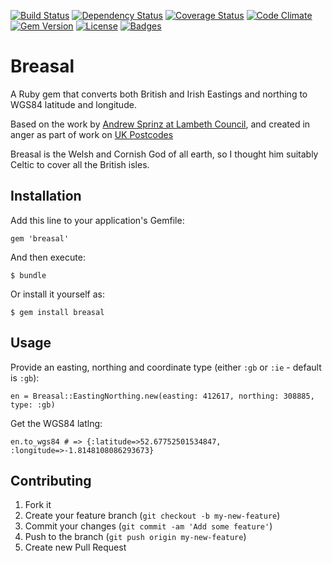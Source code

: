 [![Build Status](http://img.shields.io/travis/theodi/breasal.svg)](https://travis-ci.org/theodi/breasal)
[![Dependency Status](http://img.shields.io/gemnasium/theodi/breasal.svg)](https://gemnasium.com/theodi/breasal)
[![Coverage Status](http://img.shields.io/coveralls/theodi/breasal.svg)](https://coveralls.io/r/theodi/breasal)
[![Code Climate](http://img.shields.io/codeclimate/github/theodi/breasal.svg)](https://codeclimate.com/github/theodi/breasal)
[![Gem Version](http://img.shields.io/gem/v/breasal.svg)](https://rubygems.org/gems/breasal)
[![License](http://img.shields.io/:license-mit-blue.svg)](http://theodi.mit-license.org)
[![Badges](http://img.shields.io/:badges-7/7-ff6799.svg)](https://github.com/pikesley/badger)

# Breasal

A Ruby gem that converts both British and Irish Eastings and northing to WGS84 latitude and longitude.

Based on the work by [Andrew Sprinz at Lambeth Council](https://github.com/LambethCouncil/OSGB36_Converter), and created in anger as part of work on [UK Postcodes](https://github.com/theodi/uk-postcodes)

Breasal is the Welsh and Cornish God of all earth, so I thought him suitably Celtic to cover all the British isles.

## Installation

Add this line to your application's Gemfile:

    gem 'breasal'

And then execute:

    $ bundle

Or install it yourself as:

    $ gem install breasal

## Usage

Provide an easting, northing and coordinate type (either `:gb` or `:ie` - default is `:gb`):

    en = Breasal::EastingNorthing.new(easting: 412617, northing: 308885, type: :gb)
  
Get the WGS84 latlng:

    en.to_wgs84 # => {:latitude=>52.67752501534847, :longitude=>-1.8148108086293673}

## Contributing

1. Fork it
2. Create your feature branch (`git checkout -b my-new-feature`)
3. Commit your changes (`git commit -am 'Add some feature'`)
4. Push to the branch (`git push origin my-new-feature`)
5. Create new Pull Request
